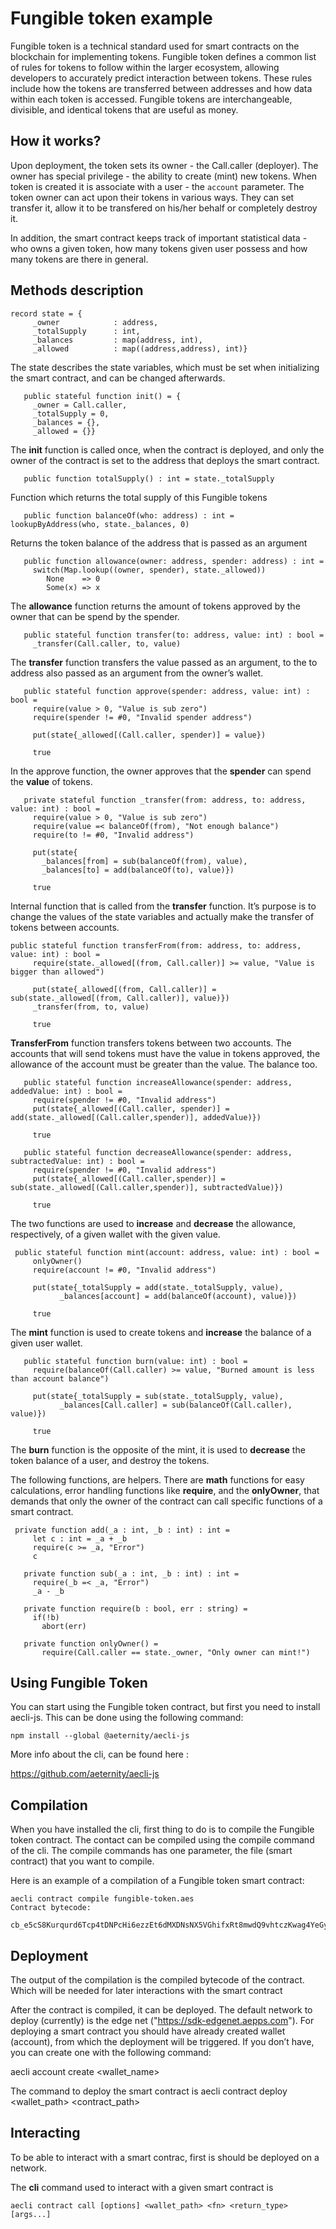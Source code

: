 

# Fungible token example
Fungible token is a technical standard used for smart contracts on the blockchain for implementing tokens. Fungible token defines a common list of rules for tokens to follow within the larger ecosystem, allowing developers to accurately predict interaction between tokens. These rules include how the tokens are transferred between addresses and how data within each token is accessed. Fungible tokens are interchangeable, divisible, and identical tokens that are useful as money.

## How it works?
Upon deployment, the token sets its owner - the Call.caller (deployer). The owner has special privilege - the ability to create (mint) new tokens. When token is created it is associate with a user - the `account` parameter.
The token owner can act upon their tokens in various ways. They can set transfer it, allow it to be transfered on his/her behalf or completely destroy it.

In addition, the smart contract keeps track of important statistical data - who owns a given token, how many tokens given user possess and how many tokens are there in general.

## Methods description

```
record state = {
     _owner            : address, 
     _totalSupply      : int,
     _balances         : map(address, int),
     _allowed          : map((address,address), int)}
```

Тhe state describes the state variables, which must be set when initializing the smart contract, and can be changed  afterwards.

```
   public stateful function init() = {
     _owner = Call.caller,
     _totalSupply = 0,
     _balances = {},
     _allowed = {}}
```

The **init** function is called once, when the contract is deployed, and only the owner of the contract is set to the address that deploys the smart contract.

```
   public function totalSupply() : int = state._totalSupply
```

Function which returns the total supply of this Fungible tokens

```
   public function balanceOf(who: address) : int = lookupByAddress(who, state._balances, 0)
```

Returns the token balance of the address that is passed as an argument

```
   public function allowance(owner: address, spender: address) : int = 
     switch(Map.lookup((owner, spender), state._allowed))
 	    None    => 0
 	    Some(x) => x
 ```
The **allowance** function returns the amount of tokens approved by the owner that can be spend by the spender.

```
   public stateful function transfer(to: address, value: int) : bool =
     _transfer(Call.caller, to, value)
```

The **transfer** function transfers the value passed as an argument, to the to address also passed as an argument from the owner’s wallet.

```
   public stateful function approve(spender: address, value: int) : bool = 
     require(value > 0, "Value is sub zero")
     require(spender != #0, "Invalid spender address")

     put(state{_allowed[(Call.caller, spender)] = value})

     true
```

In the approve function, the owner approves that the **spender** can spend the **value** of tokens. 

```
   private stateful function _transfer(from: address, to: address, value: int) : bool =
     require(value > 0, "Value is sub zero")
     require(value =< balanceOf(from), "Not enough balance")
     require(to != #0, "Invalid address")
       
     put(state{
       _balances[from] = sub(balanceOf(from), value),
       _balances[to] = add(balanceOf(to), value)})

     true
```

Internal function that is called from the **transfer** function. It’s purpose is to change the values of the state variables and actually make the transfer of tokens between accounts.

```
public stateful function transferFrom(from: address, to: address, value: int) : bool =
     require(state._allowed[(from, Call.caller)] >= value, "Value is bigger than allowed")
     
     put(state{_allowed[(from, Call.caller)] = sub(state._allowed[(from, Call.caller)], value)})
     _transfer(from, to, value)

     true
```
**TransferFrom** function transfers tokens between two accounts.  The accounts that will send tokens must have the value in tokens approved, the allowance of the account must be greater than the value. The balance too.

```
   public stateful function increaseAllowance(spender: address, addedValue: int) : bool =
     require(spender != #0, "Invalid address")
     put(state{_allowed[(Call.caller, spender)] = add(state._allowed[(Call.caller,spender)], addedValue)})

     true

   public stateful function decreaseAllowance(spender: address, subtractedValue: int) : bool =
     require(spender != #0, "Invalid address")
     put(state{_allowed[(Call.caller,spender)] = sub(state._allowed[(Call.caller,spender)], subtractedValue)})

     true
```
The two functions are used to **increase** and **decrease** the allowance, respectively, of a given wallet with the given value.

```
 public stateful function mint(account: address, value: int) : bool =
     onlyOwner()
     require(account != #0, "Invalid address")

     put(state{_totalSupply = add(state._totalSupply, value),
           _balances[account] = add(balanceOf(account), value)})

     true
```

The **mint** function is used to create tokens and **increase** the balance of a given user wallet.

```
   public stateful function burn(value: int) : bool =
     require(balanceOf(Call.caller) >= value, "Burned amount is less than account balance")

     put(state{_totalSupply = sub(state._totalSupply, value),
           _balances[Call.caller] = sub(balanceOf(Call.caller), value)})

     true
```
The **burn** function is the opposite of the mint, it is used to **decrease** the token balance of a user, and destroy the tokens.

The following functions, are helpers. There are **math** functions for easy calculations, error handling functions like **require**,  and the **onlyOwner**, that demands that only the owner of the contract can call specific functions of a smart contract.
```
 private function add(_a : int, _b : int) : int =
     let c : int = _a + _b
     require(c >= _a, "Error")
     c

   private function sub(_a : int, _b : int) : int =
     require(_b =< _a, "Error")
     _a - _b

   private function require(b : bool, err : string) =
     if(!b) 
       abort(err)

   private function onlyOwner() =
       require(Call.caller == state._owner, "Only owner can mint!") 
```

## Using Fungible Token

 You can start using the Fungible token contract, but first you need to install aecli-js. This can be done using the following command: 
```
npm install --global @aeternity/aecli-js
```
More info about the cli, can be found here :

https://github.com/aeternity/aecli-js

## Compilation
When you have installed the cli, first thing to do is to compile the Fungible token contract.
The contact can be compiled using the compile command of the cli.  The compile commands has one parameter, the file (smart contract) that you want to compile.

Here is an example of a compilation of a Fungible token smart contract:
```
aecli contract compile fungible-token.aes 
Contract bytecode:
      cb_e5cS8Kurqurd6Tcp4tDNPcHi6ezzEt6dMXDNsNX5VGhifxRt8mwdQ9vhtczKwag4YeGyaGhruDE5YeDY7AMY7VYJqAScgREqXedjfyBuSVSLUWjiKsU3SDTY3be99qrRkShrgY5R7NGfpReAvAUi8e2PEYi3LXfpqDB6Gz8xGk3vBRhdndKvhcXMPjawdBJgd443L4L1eSRetSaUsabh2T8Zn1GyRjSBJJ6yfeTuSkmmiECsYanrqcvM3mPwxfavaHbc1TtQNx6SuLKYmgZL9vevgVfntVE6srUgLJqb1U4dHzTG8yVLNWZ9CjhyPkfJxJYsfr2iKMmgze4qKSwm1Jp1MCc...
```

## Deployment
The output of the compilation is the compiled bytecode of the contract. Which will be needed for later interactions with the smart contract

After the contract is compiled, it can be deployed. The default network to deploy (currently) is the edge net ("https://sdk-edgenet.aepps.com"). For deploying a smart contract you should have already created wallet (account), from which the deployment will be triggered. If you don’t have, you can create one with the following command:  

aecli account create <wallet_name>

The command to deploy the smart contract is 
aecli contract deploy <wallet_path> <contract_path>

## Interacting
To be able to interact with a smart contrac, first is should be deployed on a network. 

The **cli** command used to interact with a given smart contract is
```
aecli contract call [options] <wallet_path> <fn> <return_type> [args...] 
```